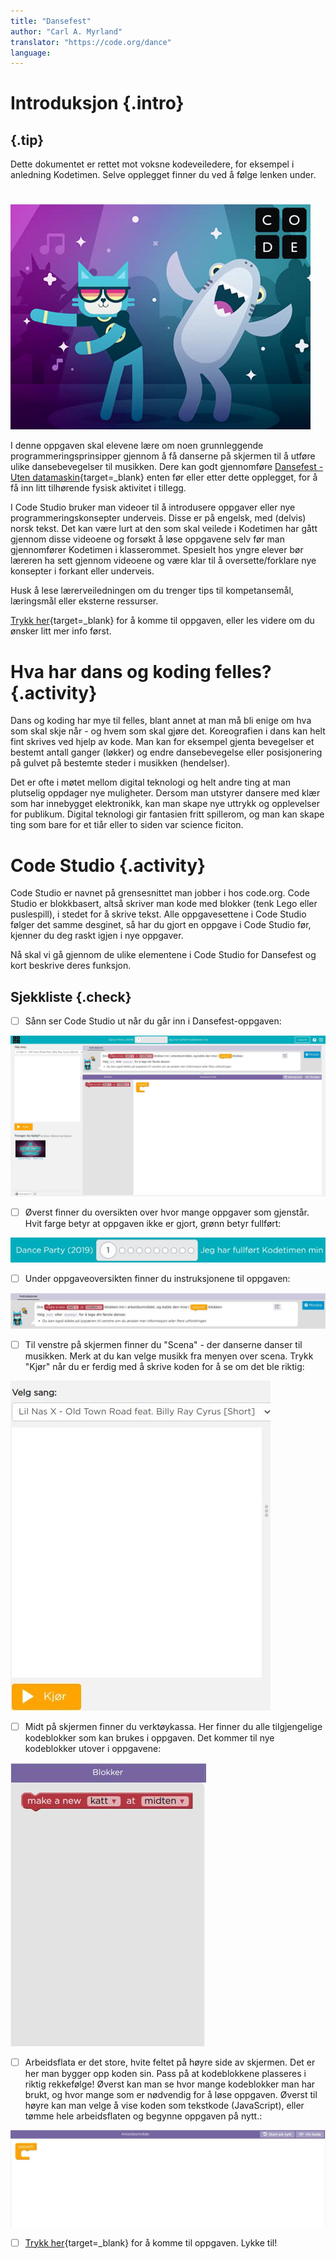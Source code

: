 ```yaml
---
title: "Dansefest"
author: "Carl A. Myrland" 
translator: "https://code.org/dance"
language: 
---
```



# Introduksjon {.intro}

## {.tip}
Dette dokumentet er rettet mot voksne kodeveiledere, for eksempel i anledning Kodetimen. Selve opplegget finner du ved å følge lenken under.
#

![Bildebeskrivelse](danceparty-characters.jpg)

I denne oppgaven skal elevene lære om noen grunnleggende programmeringsprinsipper gjennom å få danserne på skjermen til å utføre ulike dansebevegelser til musikken. Dere kan godt gjennomføre [Dansefest - Uten datamaskin](https://oppgaver.kidsakoder.no/uten_datamaskin/Dansefest/Dansefest){target=_blank} enten før eller etter dette opplegget, for å få inn litt tilhørende fysisk aktivitet i tillegg.

I Code Studio bruker man videoer til å introdusere oppgaver eller nye programmeringskonsepter underveis. Disse er på engelsk, med (delvis) norsk tekst. Det kan være lurt at den som skal veilede i Kodetimen har gått gjennom disse videoene og forsøkt å løse oppgavene selv før man gjennomfører Kodetimen i klasserommet. Spesielt hos yngre elever bør læreren ha sett gjennom videoene og være klar til å oversette/forklare nye konsepter i forkant eller underveis.

Husk å lese lærerveiledningen om du trenger tips til kompetansemål, læringsmål eller eksterne ressurser.

[Trykk her](https://studio.code.org/s/dance-2019/stage/1/puzzle/1){target=_blank} for å komme til oppgaven, eller les videre om du ønsker litt mer info først.



# Hva har dans og koding felles? {.activity}

Dans og koding har mye til felles, blant annet at man må bli enige om hva som skal skje når - og hvem som skal gjøre det. Koreografien i dans kan helt fint skrives ved hjelp av kode. Man kan for eksempel gjenta bevegelser et bestemt antall ganger (løkker) og endre dansebevegelse eller posisjonering på gulvet på bestemte steder i musikken (hendelser).

Det er ofte i møtet mellom digital teknologi og helt andre ting at man plutselig oppdager nye muligheter. Dersom man utstyrer dansere med klær som har innebygget elektronikk, kan man skape nye uttrykk og opplevelser for publikum. Digital teknologi gir fantasien fritt spillerom, og man kan skape ting som bare for et tiår eller to siden var science ficiton.


# Code Studio {.activity}

Code Studio er navnet på grensesnittet man jobber i hos code.org. Code Studio er blokkbasert, altså skriver man kode med blokker (tenk Lego eller puslespill), i stedet for å skrive tekst. Alle oppgavesettene i Code Studio følger det samme desginet, så har du gjort en oppgave i Code Studio før, kjenner du deg raskt igjen i nye oppgaver.

Nå skal vi gå gjennom de ulike elementene i Code Studio for Dansefest og kort beskrive deres funksjon.

## Sjekkliste {.check}

- [ ] Sånn ser Code Studio ut når du går inn i Dansefest-oppgaven:

![Code Studio](codestudiodance.jpg)

- [ ] Øverst finner du oversikten over hvor mange oppgaver som gjenstår. Hvit farge betyr at oppgaven ikke er gjort, grønn betyr fullført:

![Oppgaveoversikt](oppgaveoversiktdance.jpg)

- [ ] Under oppgaveoversikten finner du instruksjonene til oppgaven:

![Instruks](instruksdance.jpg)

- [ ] Til venstre på skjermen finner du "Scena" - der danserne danser til musikken. Merk at du kan velge musikk fra menyen over scena. Trykk "Kjør" når du er ferdig med å skrive koden for å se om det ble riktig:

![Scene](scenedance.jpg)

- [ ] Midt på skjermen finner du verktøykassa. Her finner du alle tilgjengelige kodeblokker som kan brukes i oppgaven. Det kommer til nye kodeblokker utover i oppgavene:

![Verktøy](verktoydance.jpg)

- [ ] Arbeidsflata er det store, hvite feltet på høyre side av skjermen. Det er her man bygger opp koden sin. Pass på at kodeblokkene plasseres i riktig rekkefølge! Øverst kan man se hvor mange kodeblokker man har brukt, og hvor mange som er nødvendig for å løse oppgaven. Øverst til høyre kan man velge å vise koden som tekstkode (JavaScript), eller tømme hele arbeidsflaten og begynne oppgaven på nytt.:

![Arbeidsflate](arbeidsflatedance.jpg)

- [ ] [Trykk her](https://studio.code.org/s/dance-2019/stage/1/puzzle/1){target=_blank} for å komme til oppgaven. Lykke til!